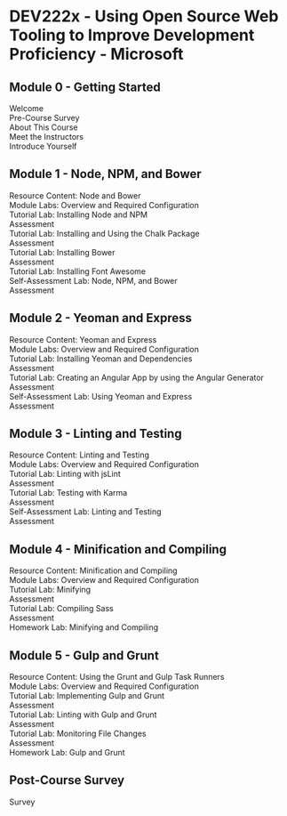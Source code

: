 # DEV222x - Using Open Source Web Tooling to Improve Development Proficiency - Microsoft  

## Module 0 - Getting Started  
Welcome  
Pre-Course Survey  
About This Course  
Meet the Instructors  
Introduce Yourself  

## Module 1 - Node, NPM, and Bower  
Resource Content: Node and Bower  
Module Labs: Overview and Required Configuration  
Tutorial Lab: Installing Node and NPM  
Assessment  
Tutorial Lab: Installing and Using the Chalk Package  
Assessment  
Tutorial Lab: Installing Bower  
Assessment  
Tutorial Lab: Installing Font Awesome  
Self-Assessment Lab: Node, NPM, and Bower  
Assessment  

## Module 2 - Yeoman and Express  
Resource Content: Yeoman and Express  
Module Labs: Overview and Required Configuration  
Tutorial Lab: Installing Yeoman and Dependencies  
Assessment  
Tutorial Lab: Creating an Angular App by using the Angular Generator  
Assessment  
Self-Assessment Lab: Using Yeoman and Express  
Assessment  

## Module 3 - Linting and Testing  
Resource Content: Linting and Testing  
Module Labs: Overview and Required Configuration  
Tutorial Lab: Linting with jsLint  
Assessment  
Tutorial Lab: Testing with Karma  
Assessment  
Self-Assessment Lab: Linting and Testing  
Assessment  

## Module 4 - Minification and Compiling  
Resource Content: Minification and Compiling  
Module Labs: Overview and Required Configuration  
Tutorial Lab: Minifying  
Assessment  
Tutorial Lab: Compiling Sass  
Assessment  
Homework Lab: Minifying and Compiling  

## Module 5 - Gulp and Grunt  
Resource Content: Using the Grunt and Gulp Task Runners  
Module Labs: Overview and Required Configuration  
Tutorial Lab: Implementing Gulp and Grunt  
Assessment  
Tutorial Lab: Linting with Gulp and Grunt  
Assessment  
Tutorial Lab: Monitoring File Changes  
Assessment  
Homework Lab: Gulp and Grunt  

## Post-Course Survey  
Survey  